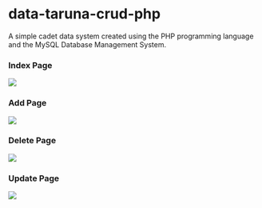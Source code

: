 # data-taruna-crud-php
<p>A simple cadet data system created using the PHP programming language and the MySQL Database Management System.</p>

<h3>Index Page</h3>
<img src="https://user-images.githubusercontent.com/79729674/175017978-35b68fa2-c173-498e-bcbe-b918040aec5e.png">

<h3>Add Page</h3>
<img src="https://user-images.githubusercontent.com/79729674/175018528-e94b549a-125c-4eb8-ad72-6e14c3bf13ba.png">

<h3>Delete Page</h3>
<img src="https://user-images.githubusercontent.com/79729674/175018633-b67bd927-2586-4d0e-8c0e-2da16cfd5ebd.png">

<h3>Update Page</h3>
<img src="https://user-images.githubusercontent.com/79729674/175018699-d0810191-d0e8-4e6d-ada3-75ce8d620bb3.png">
